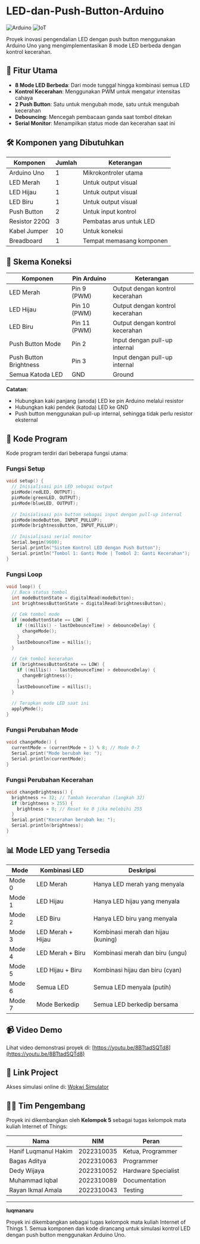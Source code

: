 # LED-dan-Push-Button-Arduino

![Arduino](https://img.shields.io/badge/Arduino-00979D?style=flat&logo=arduino&logoColor=white)
![IoT](https://img.shields.io/badge/IoT-Project-blue)

Proyek inovasi pengendalian LED dengan push button menggunakan Arduino Uno yang mengimplementasikan 8 mode LED berbeda dengan kontrol kecerahan.

## 🎯 Fitur Utama
- **8 Mode LED Berbeda**: Dari mode tunggal hingga kombinasi semua LED
- **Kontrol Kecerahan**: Menggunakan PWM untuk mengatur intensitas cahaya
- **2 Push Button**: Satu untuk mengubah mode, satu untuk mengubah kecerahan
- **Debouncing**: Mencegah pembacaan ganda saat tombol ditekan
- **Serial Monitor**: Menampilkan status mode dan kecerahan saat ini

## 🛠️ Komponen yang Dibutuhkan
| Komponen | Jumlah | Keterangan |
|----------|--------|------------|
| Arduino Uno | 1 | Mikrokontroler utama |
| LED Merah | 1 | Untuk output visual |
| LED Hijau | 1 | Untuk output visual |
| LED Biru | 1 | Untuk output visual |
| Push Button | 2 | Untuk input kontrol |
| Resistor 220Ω | 3 | Pembatas arus untuk LED |
| Kabel Jumper | 10 | Untuk koneksi |
| Breadboard | 1 | Tempat memasang komponen |

## 🔌 Skema Koneksi
| Komponen | Pin Arduino | Keterangan |
|----------|-------------|------------|
| LED Merah | Pin 9 (PWM) | Output dengan kontrol kecerahan |
| LED Hijau | Pin 10 (PWM) | Output dengan kontrol kecerahan |
| LED Biru | Pin 11 (PWM) | Output dengan kontrol kecerahan |
| Push Button Mode | Pin 2 | Input dengan pull-up internal |
| Push Button Brightness | Pin 3 | Input dengan pull-up internal |
| Semua Katoda LED | GND | Ground |

**Catatan**: 
- Hubungkan kaki panjang (anoda) LED ke pin Arduino melalui resistor
- Hubungkan kaki pendek (katoda) LED ke GND
- Push button menggunakan pull-up internal, sehingga tidak perlu resistor eksternal

## 📝 Kode Program
Kode program terdiri dari beberapa fungsi utama:

### Fungsi Setup
```cpp
void setup() {
  // Inisialisasi pin LED sebagai output
  pinMode(redLED, OUTPUT);
  pinMode(greenLED, OUTPUT);
  pinMode(blueLED, OUTPUT);
  
  // Inisialisasi pin button sebagai input dengan pull-up internal
  pinMode(modeButton, INPUT_PULLUP);
  pinMode(brightnessButton, INPUT_PULLUP);
  
  // Inisialisasi serial monitor
  Serial.begin(9600);
  Serial.println("Sistem Kontrol LED dengan Push Button");
  Serial.println("Tombol 1: Ganti Mode | Tombol 2: Ganti Kecerahan");
}
```

### Fungsi Loop
```cpp
void loop() {
  // Baca status tombol
  int modeButtonState = digitalRead(modeButton);
  int brightnessButtonState = digitalRead(brightnessButton);
  
  // Cek tombol mode
  if (modeButtonState == LOW) {
    if ((millis() - lastDebounceTime) > debounceDelay) {
      changeMode();
    }
    lastDebounceTime = millis();
  }
  
  // Cek tombol kecerahan
  if (brightnessButtonState == LOW) {
    if ((millis() - lastDebounceTime) > debounceDelay) {
      changeBrightness();
    }
    lastDebounceTime = millis();
  }
  
  // Terapkan mode LED saat ini
  applyMode();
}
```

### Fungsi Perubahan Mode
```cpp
void changeMode() {
  currentMode = (currentMode + 1) % 8; // Mode 0-7
  Serial.print("Mode berubah ke: ");
  Serial.println(currentMode);
}
```

### Fungsi Perubahan Kecerahan
```cpp
void changeBrightness() {
  brightness += 32; // Tambah kecerahan (langkah 32)
  if (brightness > 255) {
    brightness = 0; // Reset ke 0 jika melebihi 255
  }
  Serial.print("Kecerahan berubah ke: ");
  Serial.println(brightness);
}
```

## 📊 Mode LED yang Tersedia
| Mode | Kombinasi LED | Deskripsi |
|------|--------------|-----------|
| Mode 0 | LED Merah | Hanya LED merah yang menyala |
| Mode 1 | LED Hijau | Hanya LED hijau yang menyala |
| Mode 2 | LED Biru | Hanya LED biru yang menyala |
| Mode 3 | LED Merah + Hijau | Kombinasi merah dan hijau (kuning) |
| Mode 4 | LED Merah + Biru | Kombinasi merah dan biru (ungu) |
| Mode 5 | LED Hijau + Biru | Kombinasi hijau dan biru (cyan) |
| Mode 6 | Semua LED | Semua LED menyala (putih) |
| Mode 7 | Mode Berkedip | Semua LED berkedip bersama |

## 📹 Video Demo
Lihat video demonstrasi proyek di: [https://youtu.be/8BTtadSQTd8](https://youtu.be/8BTtadSQTd8)

## 🔗 Link Project
Akses simulasi online di: [Wokwi Simulator](https://wokwi.com/projects/411802647797809153)

## 👨‍💻 Tim Pengembang
Proyek ini dikembangkan oleh **Kelompok 5** sebagai tugas kelompok mata kuliah Internet of Things:

| Nama | NIM | Peran |
|------|-----|------|
| Hanif Luqmanul Hakim | 2022310035 | Ketua, Programmer |
| Bagas Aditya | 2022310063 | Programmer |
| Dedy Wijaya | 2022310052 | Hardware Specialist |
| Muhammad Iqbal | 2022310089 | Documentation |
| Rayan Ikmal Amala | 2022310043 | Testing |

---
**luqmanaru**

Proyek ini dikembangkan sebagai tugas kelompok mata kuliah Internet of Things 1. Semua komponen dan kode dirancang untuk simulasi kontrol LED dengan push button menggunakan Arduino Uno.
